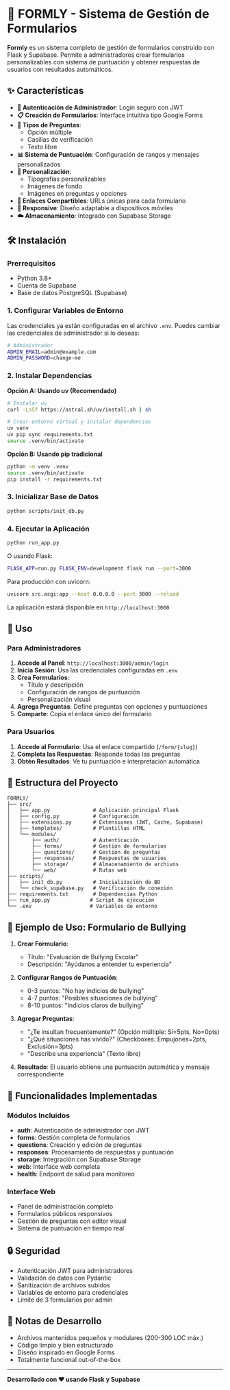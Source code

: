 # 📝 FORMLY - Sistema de Gestión de Formularios

**Formly** es un sistema completo de gestión de formularios construido con Flask y Supabase. Permite a administradores crear formularios personalizables con sistema de puntuación y obtener respuestas de usuarios con resultados automáticos.

## ✨ Características

- **🔐 Autenticación de Administrador**: Login seguro con JWT
- **📋 Creación de Formularios**: Interface intuitiva tipo Google Forms
- **🎯 Tipos de Preguntas**: 
  - Opción múltiple
  - Casillas de verificación
  - Texto libre
- **📊 Sistema de Puntuación**: Configuración de rangos y mensajes personalizados
- **🎨 Personalización**: 
  - Tipografías personalizables
  - Imágenes de fondo
  - Imágenes en preguntas y opciones
- **🔗 Enlaces Compartibles**: URLs únicas para cada formulario
- **📱 Responsive**: Diseño adaptable a dispositivos móviles
- **☁️ Almacenamiento**: Integrado con Supabase Storage

## 🛠️ Instalación

### Prerrequisitos

- Python 3.8+
- Cuenta de Supabase
- Base de datos PostgreSQL (Supabase)

### 1. Configurar Variables de Entorno

Las credenciales ya están configuradas en el archivo `.env`. Puedes cambiar las credenciales de administrador si lo deseas:

```bash
# Administrador
ADMIN_EMAIL=admin@example.com
ADMIN_PASSWORD=change-me
```

### 2. Instalar Dependencias

**Opción A: Usando uv (Recomendado)**

```bash
# Instalar uv
curl -LsSf https://astral.sh/uv/install.sh | sh

# Crear entorno virtual y instalar dependencias
uv venv
uv pip sync requirements.txt
source .venv/bin/activate
```

**Opción B: Usando pip tradicional**

```bash
python -m venv .venv
source .venv/bin/activate
pip install -r requirements.txt
```

### 3. Inicializar Base de Datos

```bash
python scripts/init_db.py
```

### 4. Ejecutar la Aplicación

```bash
python run_app.py
```

O usando Flask:

```bash
FLASK_APP=run.py FLASK_ENV=development flask run --port=3000
```

Para producción con uvicorn:

```bash
uvicorn src.asgi:app --host 0.0.0.0 --port 3000 --reload
```

La aplicación estará disponible en `http://localhost:3000`

## 🚀 Uso

### Para Administradores

1. **Accede al Panel**: `http://localhost:3000/admin/login`
2. **Inicia Sesión**: Usa las credenciales configuradas en `.env`
3. **Crea Formularios**: 
   - Título y descripción
   - Configuración de rangos de puntuación
   - Personalización visual
4. **Agrega Preguntas**: Define preguntas con opciones y puntuaciones
5. **Comparte**: Copia el enlace único del formulario

### Para Usuarios

1. **Accede al Formulario**: Usa el enlace compartido (`/form/{slug}`)
2. **Completa las Respuestas**: Responde todas las preguntas
3. **Obtén Resultados**: Ve tu puntuación e interpretación automática

## 📁 Estructura del Proyecto

```
FORMLY/
├── src/
│   ├── app.py              # Aplicación principal Flask
│   ├── config.py           # Configuración
│   ├── extensions.py       # Extensiones (JWT, Cache, Supabase)
│   ├── templates/          # Plantillas HTML
│   └── modules/
│       ├── auth/           # Autenticación
│       ├── forms/          # Gestión de formularios
│       ├── questions/      # Gestión de preguntas
│       ├── responses/      # Respuestas de usuarios
│       ├── storage/        # Almacenamiento de archivos
│       └── web/            # Rutas web
├── scripts/
│   ├── init_db.py          # Inicialización de BD
│   └── check_supabase.py   # Verificación de conexión
├── requirements.txt        # Dependencias Python
├── run_app.py             # Script de ejecución
└── .env                   # Variables de entorno
```

## 🎯 Ejemplo de Uso: Formulario de Bullying

1. **Crear Formulario**:
   - Título: "Evaluación de Bullying Escolar"
   - Descripción: "Ayúdanos a entender tu experiencia"

2. **Configurar Rangos de Puntuación**:
   - 0-3 puntos: "No hay indicios de bullying"
   - 4-7 puntos: "Posibles situaciones de bullying"
   - 8-10 puntos: "Indicios claros de bullying"

3. **Agregar Preguntas**:
   - "¿Te insultan frecuentemente?" (Opción múltiple: Sí=5pts, No=0pts)
   - "¿Qué situaciones has vivido?" (Checkboxes: Empujones=2pts, Exclusión=3pts)
   - "Describe una experiencia" (Texto libre)

4. **Resultado**: El usuario obtiene una puntuación automática y mensaje correspondiente

## 🔧 Funcionalidades Implementadas

### Módulos Incluidos
- **auth**: Autenticación de administrador con JWT
- **forms**: Gestión completa de formularios
- **questions**: Creación y edición de preguntas
- **responses**: Procesamiento de respuestas y puntuación
- **storage**: Integración con Supabase Storage
- **web**: Interface web completa
- **health**: Endpoint de salud para monitoreo

### Interface Web
- Panel de administración completo
- Formularios públicos responsivos
- Gestión de preguntas con editor visual
- Sistema de puntuación en tiempo real

## 🔒 Seguridad

- Autenticación JWT para administradores
- Validación de datos con Pydantic
- Sanitización de archivos subidos
- Variables de entorno para credenciales
- Límite de 3 formularios por admin

## 📝 Notas de Desarrollo

- Archivos mantenidos pequeños y modulares (200-300 LOC máx.)
- Código limpio y bien estructurado
- Diseño inspirado en Google Forms
- Totalmente funcional out-of-the-box

---

**Desarrollado con ❤️ usando Flask y Supabase**
